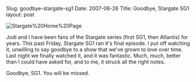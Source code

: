 Slug: goodbye-stargate-sg1
Date: 2007-06-26
Title: Goodbye, Stargate SG1
layout: post

<img alt="Stargate%20Home%20Page" class="at-xid-6a010534988cd3970b0120a5b367f1970c" src="http://steveivy.typepad.com/.a/6a010534988cd3970b0120a5b367f1970c-pi" />

Jodi and I have been fans of the Stargate series (first SG1, then Atlantis) for years. This past Friday, Stargate SG1 ran it&#39;s final episode. I put off watching it, unwilling to say goodbye to a show that we&#39;ve grown to love over time. Last night we finally watched it, and it was fantastic. Much, much, better than I could have asked for, and to me, it struck all the right notes.

Goodbye, SG1. You will be missed.
